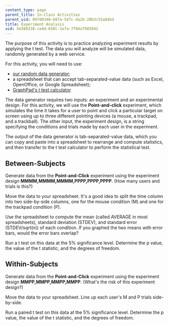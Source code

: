 ```yaml
---
content_type: page
parent_title: In-Class Activities
parent_uid: 09700340-607a-547c-da2b-20b3c55a84bd
title: Experiment Analysis
uid: 5e588338-ce4d-650c-1e7a-7f84a7985842
---
```


The purpose of this activity is to practice analyzing experiment results by applying the t test. The data you will analyze will be simulated data, randomly generated by a web service.

For this activity, you will need to use:

*   [our random data generator](http://courses.csail.mit.edu/6.831/DataGen/ "link will open in a new window or tab");
*   a spreadsheet that can accept tab-separated-value data (such as Excel, OpenOffice, or Google Spreadsheet);
*   [GraphPad's t test calculator](http://www.graphpad.com/quickcalcs/ttest1.cfm?Format=C)

The data generator requires two inputs: an experiment and an experimental design. For this activity, we will use the **Point-and-click** experiment, which simulates the time it takes for a user to point and click a particular target on screen using up to three different pointing devices (a mouse, a trackpad, and a trackball). The other input, the experiment design, is a string specifying the conditions and trials made by each user in the experiment.

The output of the data generator is tab-separated-value data, which you can copy and paste into a spreadsheet to rearrange and compute statistics, and then transfer to the t test calculator to perform the statistical test.

Between-Subjects
----------------

Generate data from the **Point-and-Click** experiment using the experiment design **MMMM,MMMM,MMMM,PPPP,PPPP,PPPP**. (How many users and trials is this?)

Move the data to your spreadsheet. It's a good idea to split the time column into two side-by-side columns, one for the mouse condition (M) and one for the trackpad condition (P).

Use the spreadsheet to compute the mean (called AVERAGE in most spreadsheets), standard deviation (STDEV), and standard error (STDEV/sqrt(n)) of each condition. If you graphed the two means with error bars, would the error bars overlap?

Run a t test on this data at the 5% significance level. Determine the p value, the value of the t statistic, and the degrees of freedom.

Within-Subjects
---------------

Generate data from the **Point-and-Click** experiment using the experiment design **MMPP,MMPP,MMPP,MMPP**. (What's the risk of this experiment design?)

Move the data to your spreadsheet. Line up each user's M and P trials side-by-side.

Run a paired t test on this data at the 5% significance level. Determine the p value, the value of the t statistic, and the degrees of freedom.